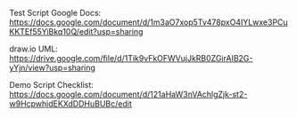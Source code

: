 Test Script Google Docs: https://docs.google.com/document/d/1m3aO7xop5Tv478pxO4IYLwxe3PCuKKTEf55YiBkq10Q/edit?usp=sharing

draw.io UML: https://drive.google.com/file/d/1Tik9vFkOFWVujJkRB0ZGirAIB2G-yYjn/view?usp=sharing

Demo Script Checklist: https://docs.google.com/document/d/121aHaW3nVAchlgZjk-st2-w9HcpwhjdEKXdDDHuBUBc/edit